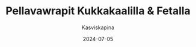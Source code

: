---
title: "Pellava­wrapit Kukka­kaalilla & Fetalla"
image: "https://vegaanibotti.lauravuo.me/2024/07/2024-07-05_small.png"
date: 2024-07-05
receipt_url: "https://kasviskapina.fi/reseptit/pellavawrapit-kukkakaalilla"
author: "Kasviskapina"
---